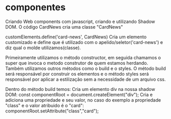 # componentes

Criando Web components com javascript, criando e utilizando Shadow DOM.
O código CardNews cria uma classe "CardNews"

customElements.define('card-news', CardNews)
Cria um elemento customizado e define que é utilizado com o apelido/seletor('card-news') e diz qual o molde utilizamos(classe).

Primeiramente utilizamos o método constructor, em seguida chamamos o super que invoca o metodo construtor de quem estamos herdando. Também utilizamos outros métodos como o build e o styles.
O método build será responsável por construir os elementos e o método styles será responsável por aplicar a estilização sem a necessidade de um arquivo css.

Dentro do método build temos:
    Cria um elemento div na nossa shadow DOM:
        const componentRoot = document.createElement("div");
    Cria e adiciona uma propriedade e seu valor, no caso do exemplo a propriedade "class" e o valor atribuido é o "card":
        componentRoot.setAttribute("class","card");
